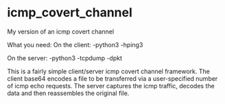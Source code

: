 # icmp_covert_channel
My version of an icmp covert channel

What you need:
On the client:
  -python3
  -hping3
  
On the server:
  -python3
  -tcpdump
  -dpkt
  
This is a fairly simple client/server icmp covert channel framework.
The client base64 encodes a file to be transferred via a user-specified number of icmp echo requests.
The server captures the icmp traffic, decodes the data and then reassembles the original file.

